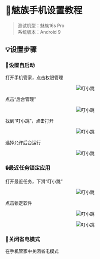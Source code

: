 # 📱魅族手机设置教程
> 测试机型：魅族16s Pro<br/>
系统版本：Android 9<br/>
## 💡设置步骤

### 📳设置自启动

打开手机管家，点击权限管理

<center>

![叮小跳](https://b.dinglegedong.com/img/meizu/1.jpg)<br/>

</center>

点击“后台管理”

<center>

![叮小跳](https://b.dinglegedong.com/img/meizu/2.jpg)<br/>

</center>

找到“叮小跳”，点击打开

<center>

![叮小跳](https://b.dinglegedong.com/img/meizu/3.jpg)<br/>

</center>

选择允许后台运行

<center>

![叮小跳](https://b.dinglegedong.com/img/meizu/4.jpg)<br/>

</center>


### 🔒最近任务锁定应用

打开最近任务，下滑“叮小跳”

<center>

![叮小跳](https://b.dinglegedong.com/img/meizu/5.jpg)<br/>

</center>

点击锁定软件

<center>

![叮小跳](https://b.dinglegedong.com/img/meizu/6.jpg)<br/>

</center>


<center>

![叮小跳](https://b.dinglegedong.com/img/meizu/7.jpg)<br/>

</center>


### 🔌关闭省电模式
在手机管家中关闭省电模式

